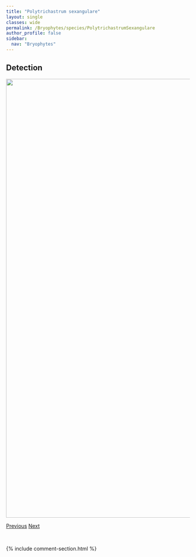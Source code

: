 ```yaml
---
title: "Polytrichastrum sexangulare"
layout: single
classes: wide
permalink: /Bryophytes/species/PolytrichastrumSexangulare
author_profile: false
sidebar:
  nav: "Bryophytes"
---
```


<h2>Detection</h2>

<a href="https://drive.google.com/uc?export=view&id=1ppSsOfA085uab-_vKLjvq-qQKrJWJaUs">
<img src="https://drive.google.com/uc?export=view&id=1ppSsOfA085uab-_vKLjvq-qQKrJWJaUs" height = "1200" width = "800">
</a>


<a href="/DevelopmentWebsite/Bryophytes/species/PolytrichastrumLongisetum" class="pagination--pager" title="Polytrichastrum longisetum">Previous</a> <a href="/DevelopmentWebsite/Bryophytes/species/PolytrichumCommune" class="pagination--pager" title="Polytrichum commune">Next</a>

<p>&nbsp;</p>

{% include comment-section.html %}
